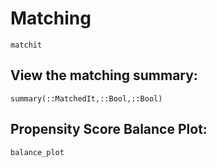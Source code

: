 # Matching


````@docs
matchit
````

## View the matching summary:

````@docs
summary(::MatchedIt,::Bool,::Bool)
````

## Propensity Score Balance Plot:
```@docs
balance_plot
```